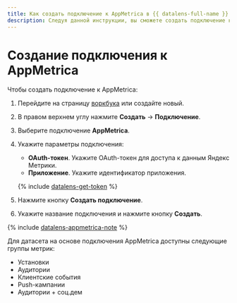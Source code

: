 ```yaml
---
title: Как создать подключение к AppMetrica в {{ datalens-full-name }}
description: Следуя данной инструкции, вы сможете создать подключение к AppMetrica.
---
```


# Создание подключения к AppMetrica

Чтобы создать подключение к AppMetrica:



1. Перейдите на страницу [воркбука](../../workbooks-collections/index.md) или создайте новый.
1. В правом верхнем углу нажмите **Создать** → **Подключение**.
1. Выберите подключение **AppMetrica**.
1. Укажите параметры подключения:
   * **OAuth-токен**. Укажите OAuth-токен для доступа к данным Яндекс Метрики.
   * **Приложение**. Укажите идентификатор приложения.

   {% include [datalens-get-token](../../../_includes/datalens/datalens-change-account-note.md) %}

1. Нажмите кнопку **Создать подключение**.
1. Укажите название подключения и нажмите кнопку **Создать**.

{% include [datalens-appmetrica-note](../../../_includes/datalens/datalens-appmetrica-note.md) %}

Для датасета на основе подключения AppMetrica доступны следующие группы метрик:

- Установки
- Аудитории
- Клиентские события
- Push-кампании
- Аудитории + соц.дем 
